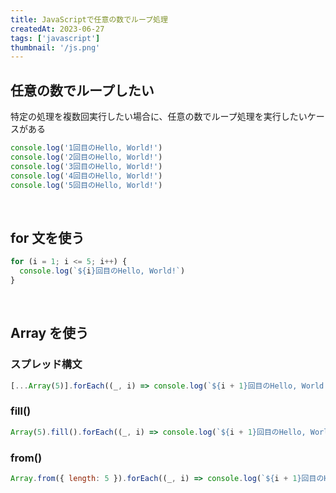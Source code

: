 ```yaml
---
title: JavaScriptで任意の数でループ処理
createdAt: 2023-06-27
tags: ['javascript']
thumbnail: '/js.png'
---
```


## 任意の数でループしたい

特定の処理を複数回実行したい場合に、任意の数でループ処理を実行したいケースがある

```javascript
console.log('1回目のHello, World!')
console.log('2回目のHello, World!')
console.log('3回目のHello, World!')
console.log('4回目のHello, World!')
console.log('5回目のHello, World!')
```

<br />

## for 文を使う

```javascript
for (i = 1; i <= 5; i++) {
  console.log(`${i}回目のHello, World!`)
}
```

<br />

## Array を使う

### スプレッド構文

```javascript
[...Array(5)].forEach((_, i) => console.log(`${i + 1}回目のHello, World!`))
```

### fill()

```javascript
Array(5).fill().forEach((_, i) => console.log(`${i + 1}回目のHello, World!`))
```

### from()

```javascript
Array.from({ length: 5 }).forEach((_, i) => console.log(`${i + 1}回目のHello, World!`))
```
